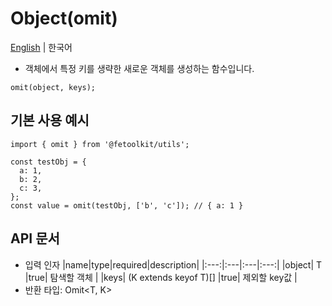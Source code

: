 # Object(omit)

[English](../en/object_omit.md) | 한국어

- 객체에서 특정 키를 생략한 새로운 객체를 생성하는 함수입니다.

```tsx
omit(object, keys);
```

## 기본 사용 예시

```tsx
import { omit } from '@fetoolkit/utils';

const testObj = {
  a: 1,
  b: 2,
  c: 3,
};
const value = omit(testObj, ['b', 'c']); // { a: 1 }
```

## API 문서

- 입력 인자
  |name|type|required|description|
  |:---:|:---|:---|:---:|
  |object| T |true| 탐색할 객체 |
  |keys| (K extends keyof T)[] |true| 제외할 key값 |
- 반환 타입: Omit<T, K>
